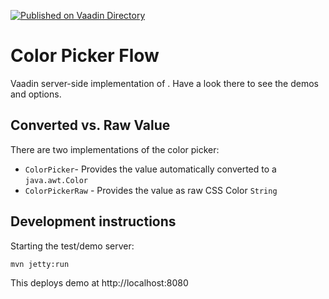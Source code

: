 [![Published on Vaadin Directory](https://img.shields.io/badge/Vaadin%20Directory-published-00b4f0.svg)](https://vaadin.com/directory/component/jucharcolor-picker-flow)

# Color Picker Flow

Vaadin server-side implementation of [<color-picker>](https://github.com/Juchar/color-picker). 
Have a look there to see the demos and options. 

## Converted vs. Raw Value
There are two implementations of the color picker:
 - `ColorPicker`- Provides the value automatically converted to a `java.awt.Color`
 - `ColorPickerRaw` - Provides the value as raw CSS Color `String`

## Development instructions

Starting the test/demo server:
```
mvn jetty:run
```

This deploys demo at http://localhost:8080

